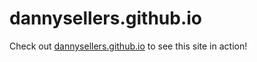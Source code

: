 # dannysellers.github.io

Check out [dannysellers.github.io](dannysellers.github.io) to see this site in action!
